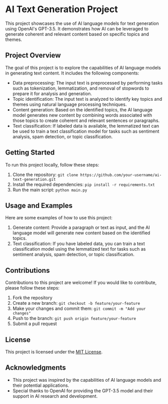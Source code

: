 # AI Text Generation Project

This project showcases the use of AI language models for text generation using OpenAI's GPT-3.5. It demonstrates how AI can be leveraged to generate coherent and relevant content based on specific topics and themes.

## Project Overview

The goal of this project is to explore the capabilities of AI language models in generating text content. It includes the following components:

- Data preprocessing: The input text is preprocessed by performing tasks such as tokenization, lemmatization, and removal of stopwords to prepare it for analysis and generation.
- Topic identification: The input text is analyzed to identify key topics and themes using natural language processing techniques.
- Content generation: Based on the identified topics, the AI language model generates new content by combining words associated with those topics to create coherent and relevant sentences or paragraphs.
- Text classification: If labeled data is available, the lemmatized text can be used to train a text classification model for tasks such as sentiment analysis, spam detection, or topic classification.

## Getting Started

To run this project locally, follow these steps:

1. Clone the repository: `git clone https://github.com/your-username/ai-text-generation.git`
2. Install the required dependencies: `pip install -r requirements.txt`
3. Run the main script: `python main.py`

## Usage and Examples

Here are some examples of how to use this project:

1. Generate content: Provide a paragraph or text as input, and the AI language model will generate new content based on the identified topics.
2. Text classification: If you have labeled data, you can train a text classification model using the lemmatized text for tasks such as sentiment analysis, spam detection, or topic classification.

## Contributions

Contributions to this project are welcome! If you would like to contribute, please follow these steps:

1. Fork the repository
2. Create a new branch: `git checkout -b feature/your-feature`
3. Make your changes and commit them: `git commit -m "Add your changes"`
4. Push to the branch: `git push origin feature/your-feature`
5. Submit a pull request

## License

This project is licensed under the [MIT License](LICENSE).

## Acknowledgments

- This project was inspired by the capabilities of AI language models and their potential applications.
- Special thanks to OpenAI for providing the GPT-3.5 model and their support in AI research and development.

